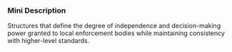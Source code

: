 ### Mini Description

Structures that define the degree of independence and decision-making power granted to local enforcement bodies while maintaining consistency with higher-level standards.

